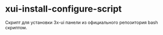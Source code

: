 # xui-install-configure-script
Скрипт для установки 3x-ui панели из официального репозитория bash скриптом.
